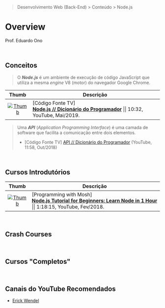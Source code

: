 > Desenvolvimento Web (Back-End) > Conteúdo > Node.js

# Overview

Prof. Eduardo Ono

<br>

## Conceitos

> O ___Node.js___ é um ambiente de execução de código JavaScript que utiliza a mesma _engine_ V8 (motor) do navegador Google Chrome.

| Thumb | Descrição |
| :-: | --- |
| [![Thumb](https://img.youtube.com/vi/vYekSMBCCiM/default.jpg)](https://www.youtube.com/watch?v=vYekSMBCCiM "Node.js // Dicionário do Programador") | [Código Fonte TV] <br> [__Node.js // Dicionário do Programador__](https://www.youtube.com/watch?v=vYekSMBCCiM) \|\| 10:32, YouTube, Mai/2019.

> Uma ___API___ (_Application Programming Interface_) é uma camada de software que facilita a comunicação entre dois elementos.
> * [Código Fonte TV] [API // Dicionário do Programador](https://www.youtube.com/watch?v=vGuqKIRWosk) (YouTube, 11:58, Out/2018)

<br>

## Cursos Introdutórios

| Thumb | Descrição |
| :-: | --- |
| [![Thumb](https://img.youtube.com/vi/TlB_eWDSMt4/default.jpg)](https://www.youtube.com/watch?v=TlB_eWDSMt4 "Node.js Tutorial for Beginners: Learn Node in 1 Hour") | [Programming with Mosh] <br> [__Node.js Tutorial for Beginners: Learn Node in 1 Hour__](https://www.youtube.com/watch?v=TlB_eWDSMt4) \|\| 1:18:15, YouTube, Fev/2018.

<br>

## Crash Courses

<br>

## Cursos "Completos"

<br>

## Canais do YouTube Recomendados

* [Erick Wendel](https://www.youtube.com/c/ErickWendelTreinamentos/videos)

<br>
